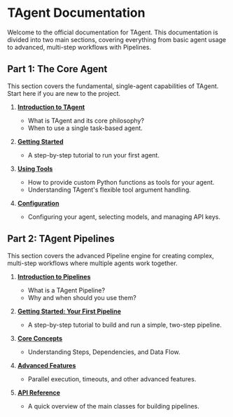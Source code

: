 # TAgent Documentation

Welcome to the official documentation for TAgent. This documentation is divided into two main sections, covering everything from basic agent usage to advanced, multi-step workflows with Pipelines.

## Part 1: The Core Agent

This section covers the fundamental, single-agent capabilities of TAgent. Start here if you are new to the project.

1.  **[Introduction to TAgent](./agent/01_introduction.md)**
    *   What is TAgent and its core philosophy?
    *   When to use a single task-based agent.

2.  **[Getting Started](./agent/02_getting_started.md)**
    *   A step-by-step tutorial to run your first agent.

3.  **[Using Tools](./agent/03_using_tools.md)**
    *   How to provide custom Python functions as tools for your agent.
    *   Understanding TAgent's flexible tool argument handling.

4.  **[Configuration](./agent/04_configuration.md)**
    *   Configuring your agent, selecting models, and managing API keys.

## Part 2: TAgent Pipelines

This section covers the advanced Pipeline engine for creating complex, multi-step workflows where multiple agents work together.

1.  **[Introduction to Pipelines](./pipelines/01_introduction.md)**
    *   What is a TAgent Pipeline?
    *   Why and when should you use them?

2.  **[Getting Started: Your First Pipeline](./pipelines/02_getting_started.md)**
    *   A step-by-step tutorial to build and run a simple, two-step pipeline.

3.  **[Core Concepts](./pipelines/03_core_concepts.md)**
    *   Understanding Steps, Dependencies, and Data Flow.

4.  **[Advanced Features](./pipelines/04_advanced_features.md)**
    *   Parallel execution, timeouts, and other advanced features.

5.  **[API Reference](./pipelines/05_api_reference.md)**
    *   A quick overview of the main classes for building pipelines.